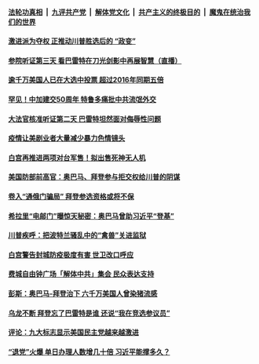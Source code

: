 

####  [法轮功真相](../../../../basic/blob/master/README.md?t=10150131) &nbsp;|&nbsp; [九评共产党](../../../../9ping.md/blob/master/README.md?t=10150131) &nbsp;|&nbsp; [解体党文化](../../../../jtdwh.md/blob/master/README.md?t=10150131)  &nbsp;|&nbsp; [共产主义的终极目的](../../../../gczydzjmd.md/blob/master/README.md?t=10150131) &nbsp;|&nbsp; [魔鬼在统治我们的世界](../../../../mgztzwmdsj.md/blob/master/README.md?t=10150131) 

#### [激进派为夺权 正推动川普胜选后的 “政变”](../pages/soh6/431956.md?t=10150131) 
#### [参院听证第三天 看巴雷特在刀光剑影中再展智慧（直播）](../pages/soh6/431959.md?t=10150131) 
#### [逾千万美国人已在大选中投票 超过2016年同期五倍](../pages/soh6/431818.md?t=10150131) 
#### [罕见！中加建交50周年 特鲁多痛批中共流氓外交](../pages/soh6/431839.md?t=10150131) 
#### [大法官核准听证第二天  巴雷特坦然面对侮辱性问题](../pages/soh6/431740.md?t=10150131) 
#### [疫情让美剧业者大量减少暴力色情镜头](../pages/soh6/431734.md?t=10150131) 
#### [白宫再推进两项对台军售！拟出售死神无人机](../pages/soh6/431722.md?t=10150131) 
#### [美国防部前高官：奥巴马、拜登参与拒交权给川普的阴谋](../pages/soh6/431695.md?t=10150131) 
#### [卷入“通俄门骗局” 拜登参选资格或将不保](../pages/soh6/431677.md?t=10150131) 
#### [希拉里“电邮门”曝惊天秘密：奥巴马曾助习近平“登基” ](../pages/soh6/431683.md?t=10150131) 
#### [川普疾呼：把波特兰骚乱中的“禽兽”关进监狱](../pages/soh6/431644.md?t=10150131) 
#### [白宫警告封城防疫极度有害 世卫改口呼应](../pages/soh6/431647.md?t=10150131) 
#### [费城自由钟广场「解体中共」集会 民众表达支持](../pages/soh6/431629.md?t=10150131) 
#### [彭斯：奥巴马-拜登治下 六千万美国人曾染猪流感](../pages/soh6/431641.md?t=10150131) 
#### [乌龙不断 拜登忘了巴雷特是谁 还说“我在竞选参议员” ](../pages/soh6/431551.md?t=10150131) 
#### [评论：九大标志显示美国民主党越来越激进](../pages/soh6/431398.md?t=10150131) 
#### [“退党”火爆 单日办理人数增几十倍 习近平能撑多久？](../pages/soh6/431389.md?t=10150131) 
